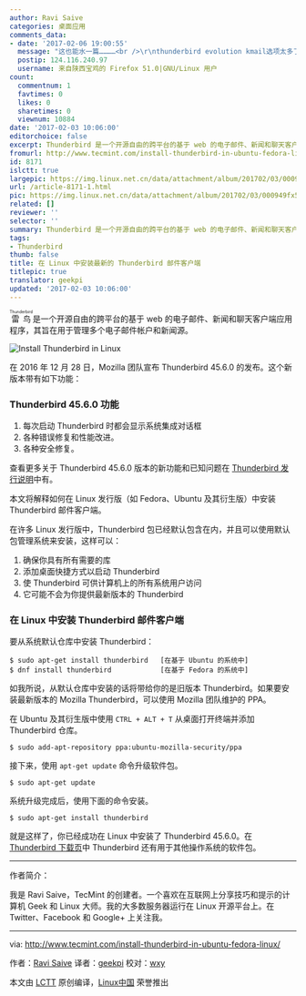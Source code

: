 ```yaml
---
author: Ravi Saive
categories: 桌面应用
comments_data:
- date: '2017-02-06 19:00:55'
  message: "这也能水一篇…………<br />\r\nthunderbird evolution kmail选项太多了 看着累 我用geary"
  postip: 124.116.240.97
  username: 来自陕西宝鸡的 Firefox 51.0|GNU/Linux 用户
count:
  commentnum: 1
  favtimes: 0
  likes: 0
  sharetimes: 0
  viewnum: 10884
date: '2017-02-03 10:06:00'
editorchoice: false
excerpt: Thunderbird 是一个开源自由的跨平台的基于 web 的电子邮件、新闻和聊天客户端应用程序，其旨在用于管理多个电子邮件帐户和新闻源。
fromurl: http://www.tecmint.com/install-thunderbird-in-ubuntu-fedora-linux/
id: 8171
islctt: true
largepic: https://img.linux.net.cn/data/attachment/album/201702/03/000949fx5o9vi9ix4tiqo5.png
url: /article-8171-1.html
pic: https://img.linux.net.cn/data/attachment/album/201702/03/000949fx5o9vi9ix4tiqo5.png.thumb.jpg
related: []
reviewer: ''
selector: ''
summary: Thunderbird 是一个开源自由的跨平台的基于 web 的电子邮件、新闻和聊天客户端应用程序，其旨在用于管理多个电子邮件帐户和新闻源。
tags:
- Thunderbird
thumb: false
title: 在 Linux 中安装最新的 Thunderbird 邮件客户端
titlepic: true
translator: geekpi
updated: '2017-02-03 10:06:00'
---
```


<ruby> 雷鸟 <rp>  （ </rp> <rt>  Thunderbird </rt> <rp>  ） </rp></ruby>是一个开源自由的跨平台的基于 web 的电子邮件、新闻和聊天客户端应用程序，其旨在用于管理多个电子邮件帐户和新闻源。


![Install Thunderbird in Linux](/data/attachment/album/201702/03/000949fx5o9vi9ix4tiqo5.png)


在 2016 年 12 月 28 日，Mozilla 团队宣布 Thunderbird 45.6.0 的发布。这个新版本带有如下功能：


### Thunderbird 45.6.0 功能


1. 每次启动 Thunderbird 时都会显示系统集成对话框
2. 各种错误修复和性能改进。
3. 各种安全修复。


查看更多关于 Thunderbird 45.6.0 版本的新功能和已知问题在 [Thunderbird 发行说明](https://www.mozilla.org/en-US/thunderbird/45.6.0/releasenotes/)中有。


本文将解释如何在 Linux 发行版（如 Fedora、Ubuntu 及其衍生版）中安装 Thunderbird 邮件客户端。


在许多 Linux 发行版中，Thunderbird 包已经默认包含在内，并且可以使用默认包管理系统来安装，这样可以：


1. 确保你具有所有需要的库
2. 添加桌面快捷方式以启动 Thunderbird
3. 使 Thunderbird 可供计算机上的所有系统用户访问
4. 它可能不会为你提供最新版本的 Thunderbird


### 在 Linux 中安装 Thunderbird 邮件客户端


要从系统默认仓库中安装 Thunderbird：



```
$ sudo apt-get install thunderbird   [在基于 Ubuntu 的系统中]
$ dnf install thunderbird            [在基于 Fedora 的系统中]

```

如我所说，从默认仓库中安装的话将带给你的是旧版本 Thunderbird。如果要安装最新版本的 Mozilla Thunderbird，可以使用 Mozilla 团队维护的 PPA。


在 Ubuntu 及其衍生版中使用 `CTRL + ALT + T` 从桌面打开终端并添加 Thunderbird 仓库。



```
$ sudo add-apt-repository ppa:ubuntu-mozilla-security/ppa

```

接下来，使用 `apt-get update` 命令升级软件包。



```
$ sudo apt-get update

```

系统升级完成后，使用下面的命令安装。



```
$ sudo apt-get install thunderbird
```

就是这样了，你已经成功在 Linux 中安装了 Thunderbird 45.6.0。在 [Thunderbird 下载页](http://www.mozilla.org/en-US/products/thunderbird/)中 Thunderbird 还有用于其他操作系统的软件包。




---


作者简介：


我是 Ravi Saive，TecMint 的创建者。一个喜欢在互联网上分享技巧和提示的计算机 Geek 和 Linux 大师。我的大多数服务器运行在 Linux 开源平台上。在 Twitter、Facebook 和 Google+ 上关注我。




---


via: <http://www.tecmint.com/install-thunderbird-in-ubuntu-fedora-linux/>


作者：[Ravi Saive](http://www.tecmint.com/author/admin/) 译者：[geekpi](https://github.com/geekpi) 校对：[wxy](https://github.com/wxy)


本文由 [LCTT](https://github.com/LCTT/TranslateProject) 原创编译，[Linux中国](https://linux.cn/) 荣誉推出